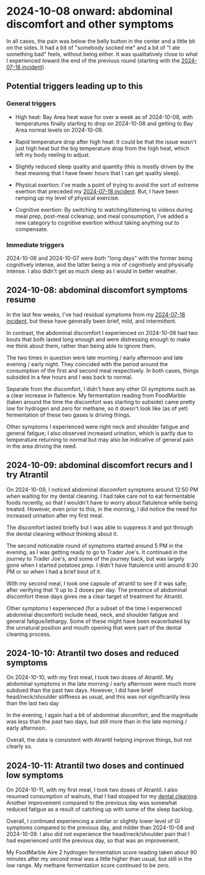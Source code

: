 # 2024-10-08 onward: abdominal discomfort and other symptoms

In all cases, the pain was below the belly button in the center and a
little bit on the sides. It had a bit of "somebody socked me" and a
bit of "I ate something bad" feels, without being either. It was
qualitatively close to what I experienced toward the end of the
previous round (starting with the [2024-07-18
incident](2024-07-18-excessive-morning-activity-and-abdominal-pain-in-the-afternoon.md)).

## Potential triggers leading up to this

### General triggers

* High heat: Bay Area heat wave for over a week as of 2024-10-08, with
  temperatures finally starting to drop on 2024-10-08 and getting to
  Bay Area normal levels on 2024-10-09.

* Rapid temperature drop after high heat: It could be that the issue
  wasn't just high heat but the big temperature drop from the high
  heat, which left my body reeling to adjust.

* Slightly reduced sleep quality and quantity (this is mostly driven
  by the heat meaning that I have fewer hours that I can get quality
  sleep).

* Physical exertion: I've made a point of trying to avoid the sort of
  extreme exertion that preceded my [2024-07-18
  incident](2024-07-18-excessive-morning-activity-and-abdominal-pain-in-the-afternoon.md). But,
  I have been ramping up my level of physical exercise.

* Cognitive exertion: By switching to watching/listening to videos
  during meal prep, post-meal ccleanup, and meal consumption, I've
  added a new category to cognitive exertion without taking anything
  out to compensate.

### Immediate triggers

2024-10-06 and 2024-10-07 were both "long days" with the former being
cognitively intense, and the latter being a mix of cognitively and
physically intense. I also didn't get as much sleep as I would in
better weather.

## 2024-10-08: abdominal discomfort symptoms resume

In the last few weeks, I've had residual symptoms from my [2024-07-18
  incident](2024-07-18-excessive-morning-activity-and-abdominal-pain-in-the-afternoon.md), but these have generally been brief, mild, and intermittent.

In contrast, the abdominal discomfort I experienced on 2024-10-08 had
two bouts that both lasted long enough and were distressing enough to
make me think about them, rather than being able to ignore them.

The two times in question were late morning / early afternoon and late
evening / early night. They coincided with the period around the
consumption of the first and second meal respectively. In both cases,
things subsided in a few hours and I was back to normal.

Separate from the discomfort, I didn't have any other GI symptoms such
as a clear increase in flatlence. My fermentation reading from
FoodMarble (taken around the time the discomfort was starting to
subside) came pretty low for hydrogen and zero for methane, so it
doesn't look like (as of yet) fermentation of these two gases is
driving things.

Other symptoms I experienced were right neck and shoulder fatigue and
general fatigue; I also observed increased urination, which is partly
due to temperature returning to normal but may also be indicative of
general pain in the area driving the need.

## 2024-10-09: abdominal discomfort recurs and I try Atrantil

On 2024-10-09, I noticed abdominal discomfort symptoms around 12:50 PM
when waiting for my dental cleaning. I had take care not to eat
fermentable foods recently, so that I wouldn't have to worry about
flatulence while being treated. However, even prior to this, in the
morning, I did notice the need for increased urination after my first
meal.

The discomfort lasted briefly but I was able to suppress it and got
through the dental cleaning without thinking about it.

The second noticeable round of symptoms started around 5 PM in the
evening, as I was getting ready to go to Trader Joe's. It continued in
the journey to Trader Joe's, and some of the journey back, but was
largely gone when I started potatoes prep. I didn't have flatulence
until around 6:30 PM or so when I had a brief bout of it.

With my second meal, I took one capsule of atrantil to see if it was
safe; after verifying that 'll up to 2 doses per day. The presence of
abdominal discomfort these days gives me a clear target of treatment
for Atrantil.

Other symptoms I experienced (for a subset of the time I experienced
abdominal discomfort) include head, neck, and shoulder fatigue and
general fatigue/lethargy. Some of these might have been exacerbated by
the unnatural position and mouth opening that were part of the dental
cleaning process.

## 2024-10-10: Atrantil two doses and reduced symptoms

On 2024-10-10, with my first meal, I took two doses of Atrantil. My
abdominal symptoms in the late morning / early afternoon were much
more subdued than the past two days. However, I did have brief
head/neck/shoulder stiffness as usual, and this was not significantly
less than the last two day

In the evening, I again had a bit of abdominal discomfort, and the
magnitude was less than the past two days, but still more than in the
late morning / early afternoon.

Overall, the data is consistent with Atrantil helping improve things,
but not clearly so.

## 2024-10-11: Atrantil two doses and continued low symptoms

On 2024-10-11, with my first meal, I took two doses of Atrantil. I
also resumed consumption of walnuts, that I had stopped for my [dental
cleaning](2024-10-09-dental-cleaning.md). Another improvement compared
to the previous day was somewhat reduced fatigue as a result of
catching up with some of the sleep backlog.

Overall, I continued experiencing a similar or slightly lower level of
GI symptoms compared to the previous day, and milder than 2024-10-08
and 2024-10-09. I also did not experience the head/neck/shoulder pain
that I had experienced until the previous day, so that was an
improvement.

My FoodMarble Aire 2 hydrogen fermentation score reading taken about
90 minutes after my second meal was a little higher than usual, but
still in the low range. My methane fermentation score continued to be
zero.
